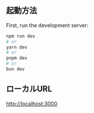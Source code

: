 ## 起動方法

First, run the development server:

```bash
npm run dev
# or
yarn dev
# or
pnpm dev
# or
bun dev
```


## ローカルURL
 [http://localhost:3000](http://localhost:3000)     